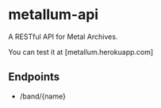 # metallum-api
A RESTful API for Metal Archives.

You can test it at [metallum.herokuapp.com]

## Endpoints

- /band/{name}
